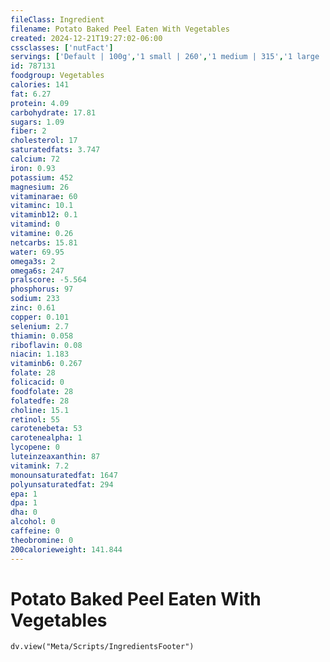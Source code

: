 ```yaml
---
fileClass: Ingredient
filename: Potato Baked Peel Eaten With Vegetables
created: 2024-12-21T19:27:02-06:00
cssclasses: ['nutFact']
servings: ['Default | 100g','1 small | 260','1 medium | 315','1 large | 445','1 cup | 160']
id: 787131
foodgroup: Vegetables
calories: 141
fat: 6.27
protein: 4.09
carbohydrate: 17.81
sugars: 1.09
fiber: 2
cholesterol: 17
saturatedfats: 3.747
calcium: 72
iron: 0.93
potassium: 452
magnesium: 26
vitaminarae: 60
vitaminc: 10.1
vitaminb12: 0.1
vitamind: 0
vitamine: 0.26
netcarbs: 15.81
water: 69.95
omega3s: 2
omega6s: 247
pralscore: -5.564
phosphorus: 97
sodium: 233
zinc: 0.61
copper: 0.101
selenium: 2.7
thiamin: 0.058
riboflavin: 0.08
niacin: 1.183
vitaminb6: 0.267
folate: 28
folicacid: 0
foodfolate: 28
folatedfe: 28
choline: 15.1
retinol: 55
carotenebeta: 53
carotenealpha: 1
lycopene: 0
luteinzeaxanthin: 87
vitamink: 7.2
monounsaturatedfat: 1647
polyunsaturatedfat: 294
epa: 1
dpa: 1
dha: 0
alcohol: 0
caffeine: 0
theobromine: 0
200calorieweight: 141.844
---
```


# Potato Baked Peel Eaten With Vegetables

```dataviewjs
dv.view("Meta/Scripts/IngredientsFooter")
```